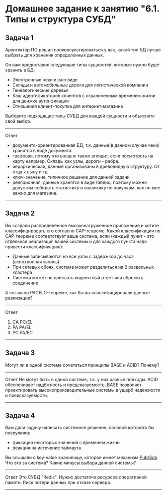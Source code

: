 # Домашнее задание к занятию "6.1. Типы и структура СУБД"


## Задача 1

Архитектор ПО решил проконсультироваться у вас, какой тип БД 
лучше выбрать для хранения определенных данных.

Он вам предоставил следующие типы сущностей, которые нужно будет хранить в БД:

- Электронные чеки в json виде
- Склады и автомобильные дороги для логистической компании
- Генеалогические деревья
- Кэш идентификаторов клиентов с ограниченным временем жизни для движка аутенфикации
- Отношения клиент-покупка для интернет-магазина

Выберите подходящие типы СУБД для каждой сущности и объясните свой выбор.

---
Ответ
- документо-ориентированная БД, т.к. данные(в данном случае чеки) хранятся в виде документа.
- графовая, потому что внешне также вглядит, если посмотреть на карту напрмер. Склады как узлы, дороги - ребра.
- иерархическая, данные организованы в древовидную структуру. От отца к сыну и тд
- ключ-значение, типичное решение для данной задачи
- реляционная, данные хранятся в виде таблиц. поэтому можно допустим собирать статистику и аналитику по покупкам, как по мне важно для магазина.

---
## Задача 2

Вы создали распределенное высоконагруженное приложение и хотите классифицировать его согласно 
CAP-теореме. Какой классификации по CAP-теореме соответствует ваша система, если 
(каждый пункт - это отдельная реализация вашей системы и для каждого пункта надо привести классификацию):

- Данные записываются на все узлы с задержкой до часа (асинхронная запись)
- При сетевых сбоях, система может разделиться на 2 раздельных кластера
- Система может не прислать корректный ответ или сбросить соединение

А согласно PACELC-теореме, как бы вы классифицировали данные реализации?

---
Ответ

1. CA PC/EL
2. PA PA/EL
3. PC PA/EC

---
## Задача 3

Могут ли в одной системе сочетаться принципы BASE и ACID? Почему?

---
Ответ
Не могут быть в одной системе, т.к. у них разные подходы. ACID обеспечивает надёжность и предсказуемость, BASE позволяет проектировать высокопроизводительные системы в ущерб надёжности и предсказуемости.

---
## Задача 4

Вам дали задачу написать системное решение, основой которого бы послужили:

- фиксация некоторых значений с временем жизни
- реакция на истечение таймаута

Вы слышали о key-value хранилище, которое имеет механизм [Pub/Sub](https://habr.com/ru/post/278237/). 
Что это за система? Какие минусы выбора данной системы?


---
Ответ
Это СУБД "Redis". Нужно достаточо ресурсов оперативной памяти. Риск потери данных при отказе сервера.


---
